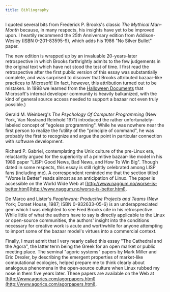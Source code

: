 ```yaml
---
title: Bibliography
---
```

I quoted several bits from Frederick P. Brooks's classic _The Mythical Man-Month_ because, in many respects, his insights have yet to be improved upon. I heartily recommend the 25th Anniversary edition from Addison-Wesley (ISBN 0-201-83595-9), which adds his 1986 "No Silver Bullet" paper.

The new edition is wrapped up by an invaluable 20-years-later retrospective in which Brooks forthrightly admits to the few judgements in the original text which have not stood the test of time. I first read the retrospective after the first public version of this essay was substantially complete, and was surprised to discover that Brooks attributed bazaar-like practices to Microsoft! (In fact, however, this attribution turned out to be mistaken. In 1998 we learned from the [Halloween Documents](http://www.opensource.org/halloween/) that Microsoft's internal developer community is heavily balkanized, with the kind of general source access needed to support a bazaar not even truly possible.)

Gerald M. Weinberg's _The Psychology Of Computer Programming_ (New York, Van Nostrand Reinhold 1971) introduced the rather unfortunately-labeled concept of "egoless programming". While he was nowhere near the first person to realize the futility of the "principle of command", he was probably the first to recognize and argue the point in particular connection with software development.

Richard P. Gabriel, contemplating the Unix culture of the pre-Linux era, reluctantly argued for the superiority of a primitive bazaar-like model in his 1989 paper "LISP: Good News, Bad News, and How To Win Big". Though dated in some respects, this essay is still rightly celebrated among LISP fans (including me). A correspondent reminded me that the section titled "Worse Is Better" reads almost as an anticipation of Linux. The paper is accessible on the World Wide Web at [http://www.naggum.no/worse-is-better.html](http://www.naggum.no/worse-is-better.html).

De Marco and Lister's _Peopleware: Productive Projects and Teams_ (New York; Dorset House, 1987; ISBN 0-932633-05-6) is an underappreciated gem which I was delighted to see Fred Brooks cite in his retrospective. While little of what the authors have to say is directly applicable to the Linux or open-source communities, the authors' insight into the conditions necessary for creative work is acute and worthwhile for anyone attempting to import some of the bazaar model's virtues into a commercial context.

Finally, I must admit that I very nearly called this essay "The Cathedral and the Agora", the latter term being the Greek for an open market or public meeting place. The seminal "agoric systems" papers by Mark Miller and Eric Drexler, by describing the emergent properties of market-like computational ecologies, helped prepare me to think clearly about analogous phenomena in the open-source culture when Linux rubbed my nose in them five years later. These papers are available on the Web at [http://www.agorics.com/agorpapers.html](http://www.agorics.com/agorpapers.html).
